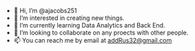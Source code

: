 - 👋 Hi, I’m @ajacobs251
- 👀 I’m interested in creating new things.
- 🌱 I’m currently learning Data Analytics and Back End.
- 💞️ I’m looking to collaborate on any proects with other people.
- 📫 You can reach me by email at addRus32@gmail.com

<!---
ajacobs251/ajacobs251 is a ✨ special ✨ repository because its `README.md` (this file) appears on your GitHub profile.
You can click the Preview link to take a look at your changes.
--->
